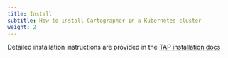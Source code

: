 ```yaml
---
title: Install
subtitle: How to install Cartographer in a Kubernetes cluster
weight: 2
---
```


Detailed installation instructions are provided in the [TAP installation docs](../install.md)